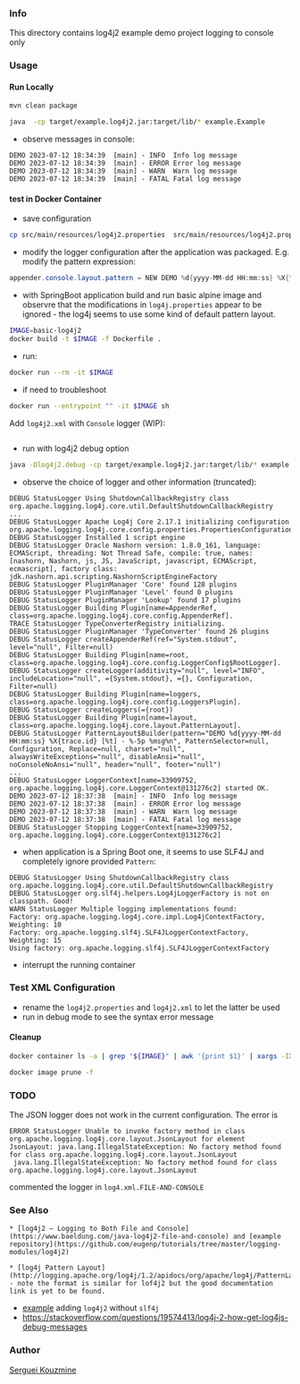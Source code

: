 ### Info

This directory contains log4j2 example demo project logging to console only

### Usage


#### Run Locally

```sh
mvn clean package
```
```sh
java  -cp target/example.log4j2.jar:target/lib/* example.Example
```
  * observe messages in console:
```text
DEMO 2023-07-12 18:34:39  [main] - INFO  Info log message
DEMO 2023-07-12 18:34:39  [main] - ERROR Error log message
DEMO 2023-07-12 18:34:39  [main] - WARN  Warn log message
DEMO 2023-07-12 18:34:39  [main] - FATAL Fatal log message
```
#### test in Docker Container
  * save configuration
```sh
cp src/main/resources/log4j2.properties  src/main/resources/log4j2.properties.SAVED
```
  * modify the logger configuration after the application was packaged. E.g. modify the pattern expression:
```java
appender.console.layout.pattern = NEW DEMO %d{yyyy-MM-dd HH:mm:ss} %X{trace.id} [%t] - %-5p %msg%n
```
  * with SpringBoot application build and run basic alpine image and observre that the modifications in `log4j.properties` appear to be ignored - the log4j seems to use some kind of default pattern layout.
```sh
IMAGE=basic-log4j2
docker build -t $IMAGE -f Dockerfile .
```
  * run:
```sh
docker run --rm -it $IMAGE
```
  * if need to troubleshoot
```sh
docker run --entrypoint "" -it $IMAGE sh
```
Add `log4j2.xml` with `Console` logger (WIP):
```XML
```
* run with log4j2 debug option
```sh
java -Dlog4j2.debug -cp target/example.log4j2.jar:target/lib/* example.Example
```
* observe the choice of logger and other information (truncated):
```text
DEBUG StatusLogger Using ShutdownCallbackRegistry class org.apache.logging.log4j.core.util.DefaultShutdownCallbackRegistry
...
DEBUG StatusLogger Apache Log4j Core 2.17.1 initializing configuration org.apache.logging.log4j.core.config.properties.PropertiesConfiguration@3234e239
DEBUG StatusLogger Installed 1 script engine
DEBUG StatusLogger Oracle Nashorn version: 1.8.0_161, language: ECMAScript, threading: Not Thread Safe, compile: true, names: [nashorn, Nashorn, js, JS, JavaScript, javascript, ECMAScript, ecmascript], factory class: jdk.nashorn.api.scripting.NashornScriptEngineFactory
DEBUG StatusLogger PluginManager 'Core' found 128 plugins
DEBUG StatusLogger PluginManager 'Level' found 0 plugins
DEBUG StatusLogger PluginManager 'Lookup' found 17 plugins
DEBUG StatusLogger Building Plugin[name=AppenderRef, class=org.apache.logging.log4j.core.config.AppenderRef].
TRACE StatusLogger TypeConverterRegistry initializing.
DEBUG StatusLogger PluginManager 'TypeConverter' found 26 plugins
DEBUG StatusLogger createAppenderRef(ref="System.stdout", level="null", Filter=null)
DEBUG StatusLogger Building Plugin[name=root, class=org.apache.logging.log4j.core.config.LoggerConfig$RootLogger].
DEBUG StatusLogger createLogger(additivity="null", level="INFO", includeLocation="null", ={System.stdout}, ={}, Configuration, Filter=null)
DEBUG StatusLogger Building Plugin[name=loggers, class=org.apache.logging.log4j.core.config.LoggersPlugin].
DEBUG StatusLogger createLoggers(={root})
DEBUG StatusLogger Building Plugin[name=layout, class=org.apache.logging.log4j.core.layout.PatternLayout].
DEBUG StatusLogger PatternLayout$Builder(pattern="DEMO %d{yyyy-MM-dd HH:mm:ss} %X{trace.id} [%t] - %-5p %msg%n", PatternSelector=null, Configuration, Replace=null, charset="null", alwaysWriteExceptions="null", disableAnsi="null", noConsoleNoAnsi="null", header="null", footer="null")
...
DEBUG StatusLogger LoggerContext[name=33909752, org.apache.logging.log4j.core.LoggerContext@131276c2] started OK.
DEMO 2023-07-12 18:37:38  [main] - INFO  Info log message
DEMO 2023-07-12 18:37:38  [main] - ERROR Error log message
DEMO 2023-07-12 18:37:38  [main] - WARN  Warn log message
DEMO 2023-07-12 18:37:38  [main] - FATAL Fatal log message
DEBUG StatusLogger Stopping LoggerContext[name=33909752, org.apache.logging.log4j.core.LoggerContext@131276c2]
```
* when application is a Spring Boot one, it seems to use SLF4J and completely ignore provided `Pattern`:

```text
DEBUG StatusLogger Using ShutdownCallbackRegistry class org.apache.logging.log4j.core.util.DefaultShutdownCallbackRegistry
DEBUG StatusLogger org.slf4j.helpers.Log4jLoggerFactory is not on classpath. Good!
WARN StatusLogger Multiple logging implementations found:
Factory: org.apache.logging.log4j.core.impl.Log4jContextFactory, Weighting: 10
Factory: org.apache.logging.slf4j.SLF4JLoggerContextFactory, Weighting: 15
Using factory: org.apache.logging.slf4j.SLF4JLoggerContextFactory
```
  * interrupt the running container
### Test XML Configuration
* rename the `log4j2.properties` and `log4j2.xml` to let the latter be used
* run in debug mode to see the syntax error message
#### Cleanup

```sh
docker container ls -a | grep "${IMAGE}" | awk '{print $1}' | xargs -IX docker container rm X

docker image prune -f
```
### TODO

The JSON logger does not work in the current configuration. The error is
```text
ERROR StatusLogger Unable to invoke factory method in class org.apache.logging.log4j.core.layout.JsonLayout for element JsonLayout: java.lang.IllegalStateException: No factory method found for class org.apache.logging.log4j.core.layout.JsonLayout
 java.lang.IllegalStateException: No factory method found for class org.apache.logging.log4j.core.layout.JsonLayout
```
commented the logger in `log4.xml.FILE-AND-CONSOLE`
### See Also
    * [log4j2 – Logging to Both File and Console](https://www.baeldung.com/java-log4j2-file-and-console) and [example repository](https://github.com/eugenp/tutorials/tree/master/logging-modules/log4j2)
 
    * [log4j Pattern Layout](http://logging.apache.org/log4j/1.2/apidocs/org/apache/log4j/PatternLayout.html) - note the format is similar for lof4j2 but the good documentation link is yet to be found.
   * [example](https://www.toolbox.com/tech/programming/question/how-to-implement-log4j-in-java-application-050809/) adding `log4j2` without `slf4j`
   * https://stackoverflow.com/questions/19574413/log4j-2-how-get-log4js-debug-messages

### Author

[Serguei Kouzmine](kouzmine_serguei@yahoo.com)


